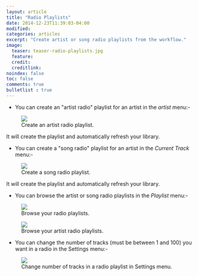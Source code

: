 ```yaml
---
layout: article
title: "Radio Playlists"
date: 2014-12-23T11:39:03-04:00
modified:
categories: articles
excerpt: "Create artist or song radio playlists from the workflow."
image:
  teaser: teaser-radio-playlists.jpg
  feature:
  credit: 
  creditlink:
noindex: false
toc: false
comments: true
bulletlist : true
---
```


* You can create an "artist radio" playlist for an artist in the *artist* menu:-

<figure>
	<img src="{{ site.url }}/images/radio-playlists.jpg"></a>
	<figcaption>Create an artist radio playlist.</figcaption>
</figure>

It will create the playlist and automatically refresh your library.

* You can create a "song radio" playlist for an artist in the *Current Track* menu:-

<figure>
	<img src="{{ site.url }}/images/radio-playlists3.jpg"></a>
	<figcaption>Create a song radio playlist.</figcaption>
</figure>

It will create the playlist and automatically refresh your library.


* You can browse the artist or song radio playlists in the *Playlist* menu:-

<figure>
	<img src="{{ site.url }}/images/radio-playlists4.jpg"></a>
	<figcaption>Browse your radio playlists.</figcaption>
</figure>

<figure>
	<img src="{{ site.url }}/images/radio-playlists5.jpg"></a>
	<figcaption>Browse your artist radio playlists.</figcaption>
</figure>


* You can change the number of tracks (must be between 1 and 100) you want in a radio in the Settings menu:-

<figure>
	<img src="{{ site.url }}/images/radio-playlists2.jpg"></a>
	<figcaption>Change number of tracks in a radio playlist in Settings menu.</figcaption>
</figure>
